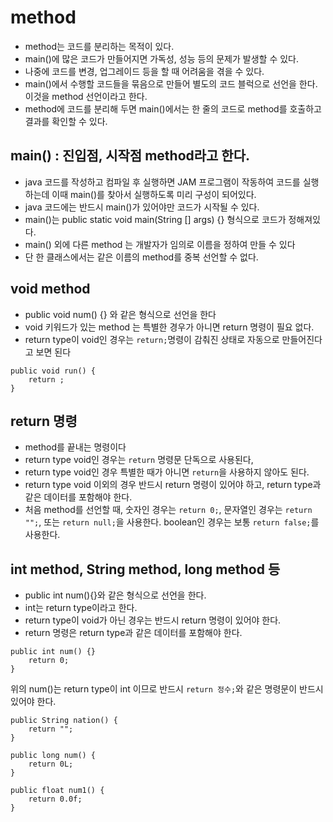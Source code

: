 # method
* method는 코드를 분리하는 목적이 있다.
* main()에 많은 코드가 만들어지면 가독성, 성능 등의 문제가 발생할 수 있다.
* 나중에 코드를 변경, 업그레이드 등을 할 때 어려움을 겪을 수 있다.
* main()에서 수행할 코드들을 묶음으로 만들어 별도의 코드 블럭으로 선언을 한다.
  이것을 method 선언이라고 한다.
* method에 코드를 분리해 두면 main()에서는 한 줄의 코드로 method를 호출하고 결과를 확인할 수 있다.

## main() :  진입점, 시작점 method라고 한다.
* java 코드를 작성하고 컴파일 후 실행하면 JAM 프로그램이 작동하여 코드를 실행하는데 이때 main()를 찾아서 실행하도록 미리 구성이 되어있다.
* java 코드에는 반드시 main()가 있어야만 코드가 시작될 수 있다.
* main()는 public static void main(String [] args) {} 형식으로 코드가 정해져있다.
* main() 외에 다른 method 는 개발자가 임의로 이름을 정하여 만들 수 있다
* 단 한 클래스에서는 같은 이름의 method를 중복 선언할 수 없다.

## void method
* public void num() {} 와 같은 형식으로 선언을 한다
* void 키워드가 있는 method 는 특별한 경우가 아니면 return 명령이 필요 없다.
* return type이 void인 경우는 ```return;```명령이 감춰진 상태로 자동으로 만들어진다고 보면 된다

```
public void run() {
	return ; 
}
```

## return 명령
* method를 끝내는 명령이다
* return type void인 경우는 ```return``` 명령문 단독으로 사용된다,
* return type void인 경우 특별한 때가 아니면 ```return```을 사용하지 않아도 된다.
* return type void 이외의 경우 반드시 return 명령이 있어야 하고, return type과 같은 데이터를 포함해야 한다.
* 처음 method를 선언할 때, 숫자인 경우는 ```return 0;```, 문자열인 경우는 ```return "";```, 또는 ```return null;```을 사용한다. boolean인 경우는 보통 ```return false;```를 사용한다.

## int method, String method, long method 등
* public int num(){}와 같은 형식으로 선언을 한다.
* int는 return type이라고 한다.
* return type이 void가 아닌 경우는 반드시 return 명령이 있어야 한다.
* return 명령은 return type과 같은 데이터를 포함해야 한다.
```
public int num() {}
	return 0;
}
```
위의 num()는 return type이 int 이므로 반드시 ```return 정수;```와 같은 명령문이 반드시 있어야 한다.
```
public String nation() {
	return "";
}
```
```
public long num() {
	return 0L;
}
```
```
public float num1() {
	return 0.0f;
}
```

